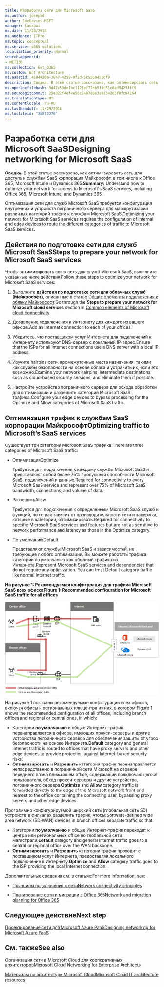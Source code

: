 ```yaml
---
title: Разработка сети для Microsoft SaaS
ms.author: josephd
author: JoeDavies-MSFT
manager: laurawi
ms.date: 11/28/2018
ms.audience: ITPro
ms.topic: conceptual
ms.service: o365-solutions
localization_priority: Normal
search.appverid:
- MET150
ms.collection: Ent_O365
ms.custom: Ent_Architecture
ms.assetid: 4194020a-3847-4259-9f2d-5c556a4510f9
description: Сводка. В этой статье рассказано, как оптимизировать сеть для доступа к службам SaaS корпорации Майкрософт, в том числе к Office 365, Microsoft Intune и Dynamics 365.
ms.openlocfilehash: 3d47c53de1bc1121ef72eb519c51c0ad9423fff9
ms.sourcegitcommit: 25a022f4ef4e56c5407e8e3a8a34265f8fc94264
ms.translationtype: MT
ms.contentlocale: ru-RU
ms.lasthandoff: 11/29/2018
ms.locfileid: "26872270"
---
```

# <a name="designing-networking-for-microsoft-saas"></a><span data-ttu-id="7efae-103">Разработка сети для Microsoft SaaS</span><span class="sxs-lookup"><span data-stu-id="7efae-103">Designing networking for Microsoft SaaS</span></span>

 <span data-ttu-id="7efae-104">**Сводка.** В этой статье рассказано, как оптимизировать сеть для доступа к службам SaaS корпорации Майкрософт, в том числе к Office 365, Microsoft Intune и Dynamics 365.</span><span class="sxs-lookup"><span data-stu-id="7efae-104">**Summary:** Understand how to optimize your network for access to Microsoft's SaaS services, including Office 365, Microsoft Intune, and Dynamics 365.</span></span>
  
<span data-ttu-id="7efae-105">Оптимизация сети для служб Microsoft SaaS требуется конфигурация внутренних и устройств пограничного сервера для маршрутизации различных категорий трафик к службам Microsoft SaaS.</span><span class="sxs-lookup"><span data-stu-id="7efae-105">Optimizing your network for Microsoft SaaS services requires the configuration of internal and edge devices to route the different categories of traffic to Microsoft SaaS services.</span></span>
  
## <a name="steps-to-prepare-your-network-for-microsoft-saas-services"></a><span data-ttu-id="7efae-106">Действия по подготовке сети для служб Microsoft SaaS</span><span class="sxs-lookup"><span data-stu-id="7efae-106">Steps to prepare your network for Microsoft SaaS services</span></span>

<span data-ttu-id="7efae-107">Чтобы оптимизировать свою сеть для служб Microsoft SaaS, выполните указанные ниже действия.</span><span class="sxs-lookup"><span data-stu-id="7efae-107">Follow these steps to optimize your network for Microsoft SaaS services:</span></span>
  
1. <span data-ttu-id="7efae-108">Выполните **действия по подготовке сети для облачных служб (Майкрософт)**, описанные в статье [Общие элементы подключения к облаку Майкрософт](common-elements-of-microsoft-cloud-connectivity.md).</span><span class="sxs-lookup"><span data-stu-id="7efae-108">Go through the **Steps to prepare your network for Microsoft cloud services** section in [Common elements of Microsoft cloud connectivity](common-elements-of-microsoft-cloud-connectivity.md).</span></span>
    
2. <span data-ttu-id="7efae-109">Добавление подключения к Интернету для каждого из вашего офисов.</span><span class="sxs-lookup"><span data-stu-id="7efae-109">Add an Internet connection to each of your offices.</span></span>
    
3. <span data-ttu-id="7efae-110">Убедитесь, что поставщиком услуг Интернета для подключений к Интернету используют DNS-сервер с локальный IP-адрес.</span><span class="sxs-lookup"><span data-stu-id="7efae-110">Ensure that the ISPs for all Internet connections use a DNS server with a local IP address.</span></span>
    
4. <span data-ttu-id="7efae-111">Изучите hairpins сети, промежуточные места назначения, такими как службы безопасности на основе облака и устранить их, если это возможно.</span><span class="sxs-lookup"><span data-stu-id="7efae-111">Examine your network hairpins, intermediate destinations such as cloud-based security services, and eliminate them if possible.</span></span>
    
5. <span data-ttu-id="7efae-112">Настройте устройство пограничного сервера для обхода обработки для оптимизации и разрешить категорий Microsoft SaaS трафика.</span><span class="sxs-lookup"><span data-stu-id="7efae-112">Configure your edge devices to bypass processing for the Optimize and Allow categories of Microsoft SaaS traffic.</span></span>

## <a name="optimizing-traffic-to-microsofts-saas-services"></a><span data-ttu-id="7efae-113">Оптимизация трафик к службам SaaS корпорации Майкрософт</span><span class="sxs-lookup"><span data-stu-id="7efae-113">Optimizing traffic to Microsoft’s SaaS services</span></span>    

<span data-ttu-id="7efae-114">Существует три категории Microsoft SaaS трафика:</span><span class="sxs-lookup"><span data-stu-id="7efae-114">There are three categories of Microsoft SaaS traffic:</span></span>

- <span data-ttu-id="7efae-115">Оптимизация</span><span class="sxs-lookup"><span data-stu-id="7efae-115">Optimize</span></span>

  <span data-ttu-id="7efae-116">Требуется для подключения к каждому службы Microsoft SaaS и представляют собой более 75% пропускной способности Microsoft SaaS, подключений и данных.</span><span class="sxs-lookup"><span data-stu-id="7efae-116">Required for connectivity to every Microsoft SaaS service and represent over 75% of Microsoft SaaS bandwidth, connections, and volume of data.</span></span>

- <span data-ttu-id="7efae-117">Разрешить</span><span class="sxs-lookup"><span data-stu-id="7efae-117">Allow</span></span>

  <span data-ttu-id="7efae-118">Требуется для подключения к определенным Microsoft SaaS служб и функций, но не как зависит от производительности сети и задержка, которые в категории, оптимизировать.</span><span class="sxs-lookup"><span data-stu-id="7efae-118">Required for connectivity to specific Microsoft SaaS services and features but are not as sensitive to network performance and latency as those in the Optimize category.</span></span>

- <span data-ttu-id="7efae-119">По умолчанию</span><span class="sxs-lookup"><span data-stu-id="7efae-119">Default</span></span>

  <span data-ttu-id="7efae-p101">Представляют службы Microsoft SaaS и зависимостей, не требующие любого оптимизации. Вы можете работать трафика категории по умолчанию как обычный трафика из Интернета.</span><span class="sxs-lookup"><span data-stu-id="7efae-p101">Represent Microsoft SaaS services and dependencies that do not require any optimization. You can treat Default category traffic like normal Internet traffic.</span></span>


<span data-ttu-id="7efae-122">**На рисунке 1: Рекомендуемая конфигурация для трафика Microsoft SaaS всех офисов**</span><span class="sxs-lookup"><span data-stu-id="7efae-122">**Figure 1: Recommended configuration for Microsoft SaaS traffic for all offices**</span></span>

![На рисунке 1: Рекомендуемая конфигурация для трафика Microsoft SaaS всех офисов](media/Network-Poster/SaaS1.png)

<span data-ttu-id="7efae-124">На рисунке 1 показаны рекомендуемые конфигурации всех офисов, включая офисы и региональных или центра из них, в котором:</span><span class="sxs-lookup"><span data-stu-id="7efae-124">Figure 1 shows the recommended configuration of all offices, including branch offices and regional or central ones, in which:</span></span>

- <span data-ttu-id="7efae-125">Категории **по умолчанию** и общие Интернет-трафик перенаправляется в офисов, имеющих прокси-серверы и другие устройства пограничного сервера для обеспечения защиты от угроз безопасности на основе Интернета.</span><span class="sxs-lookup"><span data-stu-id="7efae-125">**Default** category and general Internet traffic is routed to offices that have proxy servers and other edge devices to provide protection against Internet-based security risks.</span></span>
- <span data-ttu-id="7efae-126">**Оптимизировать** и **Разрешить** категории трафик перенаправляется непосредственно в пограничной сети Microsoft на сервере переднего плана ближайшем office, содержащий подключающегося пользователя, обход прокси-серверы и другие устройства, пограничного сервера.</span><span class="sxs-lookup"><span data-stu-id="7efae-126">**Optimize** and **Allow** category traffic is forwarded directly to the edge of the Microsoft network front end nearest to the office containing the connecting user, bypassing proxy servers and other edge devices.</span></span>

<span data-ttu-id="7efae-127">Программно конфигурируемой широкий сеть (глобальная сеть SD) устройств в филиалах разделить трафик, чтобы:</span><span class="sxs-lookup"><span data-stu-id="7efae-127">Software-defined wide area network (SD-WAN) devices in branch offices separate traffic so that:</span></span> 

- <span data-ttu-id="7efae-128">Категории **по умолчанию** и общие Интернет-трафик переходит к центра или региональных office по глобальной сети магистрали.</span><span class="sxs-lookup"><span data-stu-id="7efae-128">**Default** category and general Internet traffic goes to a central or regional office over the WAN backbone.</span></span> 
- <span data-ttu-id="7efae-129">**Оптимизировать** и **Разрешить** категории трафик проходит с поставщиком услуг Интернета, предоставляя локального подключение к Интернету.</span><span class="sxs-lookup"><span data-stu-id="7efae-129">**Optimize** and **Allow** category traffic goes to the ISP providing the local Internet connection.</span></span>
  
<span data-ttu-id="7efae-130">Дополнительные сведения см. в статьях:</span><span class="sxs-lookup"><span data-stu-id="7efae-130">For more information, see:</span></span>
  
- [<span data-ttu-id="7efae-131">Принципы подключения к сети</span><span class="sxs-lookup"><span data-stu-id="7efae-131">Network connectivity principles</span></span>](https://aka.ms/expressrouteoffice365)

- [<span data-ttu-id="7efae-132">Планирование сети и миграции в Office 365</span><span class="sxs-lookup"><span data-stu-id="7efae-132">Network and migration planning for Office 365</span></span>](https://aka.ms/tune)
    
## <a name="next-step"></a><span data-ttu-id="7efae-133">Следующее действие</span><span class="sxs-lookup"><span data-stu-id="7efae-133">Next step</span></span>

[<span data-ttu-id="7efae-134">Проектирование сети для Microsoft Azure PaaS</span><span class="sxs-lookup"><span data-stu-id="7efae-134">Designing networking for Microsoft Azure PaaS</span></span>](designing-networking-for-microsoft-azure-paas.md)
    
## <a name="see-also"></a><span data-ttu-id="7efae-135">См. также</span><span class="sxs-lookup"><span data-stu-id="7efae-135">See also</span></span>

[<span data-ttu-id="7efae-136">Организация сети в Microsoft Cloud для корпоративных архитекторов</span><span class="sxs-lookup"><span data-stu-id="7efae-136">Microsoft Cloud Networking for Enterprise Architects</span></span>](microsoft-cloud-networking-for-enterprise-architects.md)
  
[<span data-ttu-id="7efae-137">Материалы по архитектуре Microsoft Cloud</span><span class="sxs-lookup"><span data-stu-id="7efae-137">Microsoft Cloud IT architecture resources</span></span>](microsoft-cloud-it-architecture-resources.md)

